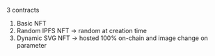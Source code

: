 3 contracts

1. Basic NFT
2. Random IPFS NFT -> random at creation time
3. Dynamic SVG NFT -> hosted 100% on-chain and image change on parameter
